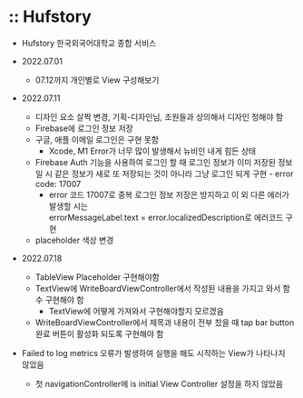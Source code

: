 # :: Hufstory

* Hufstory 한국외국어대학교 종합 서비스

* 2022.07.01
    - 07.12까지 개인별로 View 구성해보기
* 2022.07.11
    - 디자인 요소 살짝 변경, 기획-디자인님, 조원들과 상의해서 디자인 정해야 함
    - Firebase에 로그인 정보 저장
    - 구글, 애플 이메일 로그인은 구현 못함
        - Xcode, M1 Error가 너무 많이 발생해서 뉴비인 내게 힘든 상태
    - Firebase Auth 기능을 사용하여 로그인 할 때 로그인 정보가 이미 저장된 정보일 시 같은 정보가 새로 또 저장되는 것이 아니라 그냥 로그인 되게 구현 - error code: 17007
        - error 코드 17007로 중복 로그인 정보 저장은 방지하고 이 외 다른 에러가 발생할 시는  
        errorMessageLabel.text = error.localizedDescription로 에러코드 구현
    - placeholder 색상 변경

* 2022.07.18
    - TableView Placeholder 구현해야함
    - TextView에 WriteBoardViewController에서 작성된 내용을 가지고 와서 함수 구현해야 함
        - TextView에 어떻게 가져와서 구현해야할지 모르겠음
    - WriteBoardViewController에서 제목과 내용이 전부 찼을 때 tap bar button 완료 버튼이 활성화 되도록 구현해야 함
    
    
    
* Failed to log metrics 오류가 발생하여 실행을 해도 시작하는 View가 나타나지 않았음
    - 첫 navigationController에 is initial View Controller 설정을 하지 않았음
